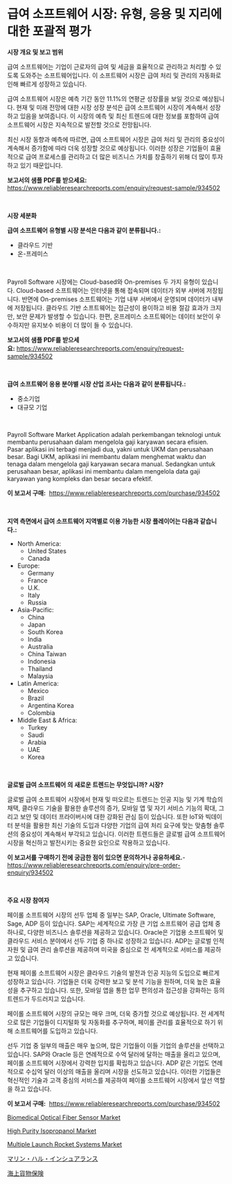 <p><h1>급여 소프트웨어 시장: 유형, 응용 및 지리에 대한 포괄적 평가</h1></p><p><strong>시장 개요 및 보고 범위</strong></p>
<p><p>급여 소프트웨어는 기업이 근로자의 급여 및 세금을 효율적으로 관리하고 처리할 수 있도록 도와주는 소프트웨어입니다. 이 소프트웨어 시장은 급여 처리 및 관리의 자동화로 인해 빠르게 성장하고 있습니다. </p><p>급여 소프트웨어 시장은 예측 기간 동안 11.1%의 연평균 성장률을 보일 것으로 예상됩니다. 현재 및 미래 전망에 대한 시장 성장 분석은 급여 소프트웨어 시장이 계속해서 성장하고 있음을 보여줍니다. 이 시장의 예측 및 최신 트렌드에 대한 정보를 포함하여 급여 소프트웨어 시장은 지속적으로 발전할 것으로 전망됩니다. </p><p>최신 시장 동향과 예측에 따르면, 급여 소프트웨어 시장은 급여 처리 및 관리의 중요성이 계속해서 증가함에 따라 더욱 성장할 것으로 예상됩니다. 이러한 성장은 기업들이 효율적으로 급여 프로세스를 관리하고 더 많은 비즈니스 가치를 창출하기 위해 더 많이 투자하고 있기 때문입니다.</p></p>
<p><strong>보고서의 샘플 PDF를 받으세요:</strong> <a href="https://www.reliableresearchreports.com/enquiry/request-sample/934502">https://www.reliableresearchreports.com/enquiry/request-sample/934502</a></p>
<p>&nbsp;</p>
<p><strong>시장 세분화</strong></p>
<p><strong>급여 소프트웨어 유형별 시장 분석은 다음과 같이 분류됩니다.:</strong></p>
<p><ul><li>클라우드 기반</li><li>온-프레미스</li></ul></p>
<p>&nbsp;</p>
<p><p>Payroll Software 시장에는 Cloud-based와 On-premises 두 가지 유형이 있습니다. Cloud-based 소프트웨어는 인터넷을 통해 접속되며 데이터가 외부 서버에 저장됩니다. 반면에 On-premises 소프트웨어는 기업 내부 서버에서 운영되며 데이터가 내부에 저장됩니다. 클라우드 기반 소프트웨어는 접근성이 용이하고 비용 절감 효과가 크지만, 보안 문제가 발생할 수 있습니다. 한편, 온프레미스 소프트웨어는 데이터 보안이 우수하지만 유지보수 비용이 더 많이 들 수 있습니다.</p></p>
<p><strong>보고서의 샘플 PDF를 받으세요:</strong>&nbsp;<a href="https://www.reliableresearchreports.com/enquiry/request-sample/934502">https://www.reliableresearchreports.com/enquiry/request-sample/934502</a></p>
<p>&nbsp;</p>
<p><strong> 급여 소프트웨어 응용 분야별 시장 산업 조사는 다음과 같이 분류됩니다.:</strong></p>
<p><ul><li>중소기업</li><li>대규모 기업</li></ul></p>
<p>&nbsp;</p>
<p><p>Payroll Software Market Application adalah perkembangan teknologi untuk membantu perusahaan dalam mengelola gaji karyawan secara efisien. Pasar aplikasi ini terbagi menjadi dua, yakni untuk UKM dan perusahaan besar. Bagi UKM, aplikasi ini membantu dalam menghemat waktu dan tenaga dalam mengelola gaji karyawan secara manual. Sedangkan untuk perusahaan besar, aplikasi ini membantu dalam mengelola data gaji karyawan yang kompleks dan besar secara efektif.</p></p>
<p><strong>이 보고서 구매:</strong>&nbsp; <a href="https://www.reliableresearchreports.com/purchase/934502">https://www.reliableresearchreports.com/purchase/934502</a></p>
<p>&nbsp;</p>
<p><strong>지역 측면에서 급여 소프트웨어 지역별로 이용 가능한 시장 플레이어는 다음과 같습니다.:</strong></p>
<p><ul>
    <li>
        North America:
        <ul>
            <li>United States</li>
            <li>Canada</li>
        </ul>
    </li>
    <li>
        Europe:
        <ul>
            <li>Germany</li>
            <li>France</li>
            <li>U.K.</li>
            <li>Italy</li>
            <li>Russia</li>
        </ul>
    </li>
    <li>
        Asia-Pacific:
        <ul>
            <li>China</li>
            <li>Japan</li>
            <li>South Korea</li>
            <li>India</li>
            <li>Australia</li>
            <li>China Taiwan</li>
            <li>Indonesia</li>
            <li>Thailand</li>
            <li>Malaysia</li>
        </ul>
    </li>
    <li>
        Latin America:
        <ul>
            <li>Mexico</li>
            <li>Brazil</li>
            <li>Argentina Korea</li>
            <li>Colombia</li>
        </ul>
    </li>
    <li>
        Middle East & Africa:
        <ul>
            <li>Turkey</li>
            <li>Saudi</li>
            <li>Arabia</li>
            <li>UAE</li>
            <li>Korea</li>
        </ul>
    </li>
    </ul></p>
<p>&nbsp;</p>
<p><strong>글로벌 급여 소프트웨어 의 새로운 트렌드는 무엇입니까? 시장?</strong></p>
<p><p>글로벌 급여 소프트웨어 시장에서 현재 및 떠오르는 트렌드는 인공 지능 및 기계 학습의 채택, 클라우드 기술을 활용한 솔루션의 증가, 모바일 앱 및 자기 서비스 기능의 확대, 그리고 보안 및 데이터 프라이버시에 대한 강화된 관심 등이 있습니다. 또한 IoT와 빅데이터 분석을 활용한 최신 기술의 도입과 다양한 기업의 급여 처리 요구에 맞는 맞춤형 솔루션의 중요성이 계속해서 부각되고 있습니다. 이러한 트렌드들은 글로벌 급여 소프트웨어 시장을 혁신하고 발전시키는 중요한 요인으로 작용하고 있습니다.</p></p>
<p><strong>이 보고서를 구매하기 전에 궁금한 점이 있으면 문의하거나 공유하세요.</strong>- <a href="https://www.reliableresearchreports.com/enquiry/pre-order-enquiry/934502">https://www.reliableresearchreports.com/enquiry/pre-order-enquiry/934502</a></p>
<p>&nbsp;</p>
<p><strong>주요 시장 참여자</strong></p>
<p><p>페이롤 소프트웨어 시장의 선두 업체 중 일부는 SAP, Oracle, Ultimate Software, Sage, ADP 등이 있습니다. SAP는 세계적으로 가장 큰 기업 소프트웨어 공급 업체 중 하나로, 다양한 비즈니스 솔루션을 제공하고 있습니다. Oracle은 기업용 소프트웨어 및 클라우드 서비스 분야에서 선두 기업 중 하나로 성장하고 있습니다. ADP는 글로벌 인적 자원 및 급여 관리 솔루션을 제공하며 미국을 중심으로 전 세계적으로 서비스를 제공하고 있습니다.</p><p>현재 페이롤 소프트웨어 시장은 클라우드 기술의 발전과 인공 지능의 도입으로 빠르게 성장하고 있습니다. 기업들은 더욱 강력한 보고 및 분석 기능을 원하며, 더욱 높은 효율성을 추구하고 있습니다. 또한, 모바일 앱을 통한 업무 편의성과 접근성을 강화하는 등의 트렌드가 두드러지고 있습니다.</p><p>페이롤 소프트웨어 시장의 규모는 매우 크며, 더욱 증가할 것으로 예상됩니다. 전 세계적으로 많은 기업들이 디지털화 및 자동화를 추구하며, 페이롤 관리를 효율적으로 하기 위해 소프트웨어를 도입하고 있습니다.</p><p>선두 기업 중 일부의 매출은 매우 높으며, 많은 기업들이 이들 기업의 솔루션을 선택하고 있습니다. SAP와 Oracle 등은 연례적으로 수억 달러에 달하는 매출을 올리고 있으며, 페이롤 소프트웨어 시장에서 강력한 입지를 확립하고 있습니다. ADP 같은 기업도 연례적으로 수십억 달러 이상의 매출을 올리며 시장을 선도하고 있습니다. 이러한 기업들은 혁신적인 기술과 고객 중심의 서비스를 제공하여 페이롤 소프트웨어 시장에서 앞선 역할을 하고 있습니다.</p></p>
<p><strong>이 보고서 구매:</strong>&nbsp;&nbsp;<a href="https://www.reliableresearchreports.com/purchase/934502">https://www.reliableresearchreports.com/purchase/934502</a></p>
<p><p><a href="https://issuu.com/reportprime-2/docs/biomedical-optical-fiber-sensor-market-size-2030.p">Biomedical Optical Fiber Sensor Market</a></p><p><a href="https://cedar-agate-3da.notion.site/High-Purity-Isopropanol-Market-Challenges-Opportunities-and-Growth-Drivers-and-Major-Market-Playe-e16887a66c5645e9bafe5404a6df14fe">High Purity Isopropanol Market</a></p><p><a href="https://view.publitas.com/reportprime-1/multiple-launch-rocket-systems-market-size-reflecting-a-forecast-till-2031-market-by-type-by-application-and-by-geography/">Multiple Launch Rocket Systems Market</a></p><p><a href="https://github.com/adcxff01450218/Market-Research-Report-List-1/blob/main/5373373184510.md">マリン・ハル・インシュアランス</a></p><p><a href="https://github.com/xnljig2898992/Market-Research-Report-List-1/blob/main/7204899184509.md">海上貨物保険</a></p></p>
